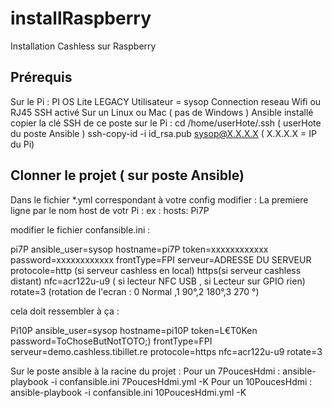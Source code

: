 # installRaspberry
Installation Cashless sur Raspberry
## Prérequis 
Sur le Pi : 
  PI OS Lite LEGACY
  Utilisateur = sysop
  Connection reseau Wifi ou RJ45
  SSH activé
Sur un Linux ou Mac ( pas de Windows )
  Ansible installé
  copier la clé SSH de ce poste sur le Pi :
    cd /home/userHote/.ssh ( userHote du poste Ansible )
    ssh-copy-id -i id_rsa.pub sysop@X.X.X.X ( X.X.X.X = IP du Pi)

## Clonner le projet ( sur poste Ansible)
Dans le fichier *.yml correspondant à votre config modifier :
  La premiere ligne par le nom host de votr Pi : 
    ex : hosts: Pi7P

modifier le fichier confansible.ini :

  pi7P ansible_user=sysop hostname=pi7P token=xxxxxxxxxxxx password=xxxxxxxxxxxx frontType=FPI serveur=ADRESSE DU SERVEUR protocole=http (si serveur cashless en local) https(si serveur cashless distant) nfc=acr122u-u9 ( si lecteur NFC USB , si Lecteur sur GPIO rien) rotate=3 (rotation de l'ecran : 0 Normal ,1 90°,2 180°,3 270 °)

  cela doit ressembler à ça :
  
  Pi10P ansible_user=sysop hostname=pi10P token=L€T0Ken password=ToChoseButNotTOTO;) frontType=FPI serveur=demo.cashless.tibillet.re protocole=https nfc=acr122u-u9 rotate=3

Sur le poste ansible à la racine du projet :
Pour un 7PoucesHdmi :
ansible-playbook -i confansible.ini 7PoucesHdmi.yml -K 
Pour un 10PoucesHdmi :
ansible-playbook -i confansible.ini 10PoucesHdmi.yml -K  



